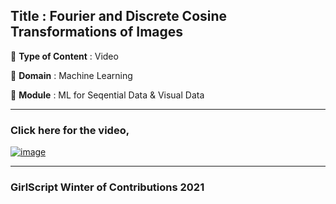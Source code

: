 ## Title : Fourier and Discrete Cosine Transformations of Images

🔴 **Type of Content** : Video

🔴 **Domain** : Machine Learning

🔴 **Module** : ML for Seqential Data & Visual Data

---

### Click here for the video,

[![image](https://user-images.githubusercontent.com/73405757/141768264-3c36a25d-5819-4751-9d3b-fcdc8fc3232c.png)](https://drive.google.com/file/d/1E9-H-L_nWyMNmtiGxx0o58sLLUgZplKG/view)

---


### GirlScript Winter of Contributions 2021
